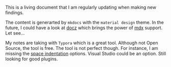 This is a living document that I am regularly updating when making new findings.

The content is generarted by `mkdocs` with the `material design` theme. In the future, I could have a look at [docz](https://www.docz.site/) which brings the power of [mdx](https://mdxjs.com/) support. Let see...

My notes are taking with `Typora` which is a great tool. Although not Open Source, the tool is free. The tool is not perfect though. For instance, I am missing the [space indentation](https://github.com/typora/typora-issues/issues/579) options. Visual Studio could be an option. Still looking for good plugins.


